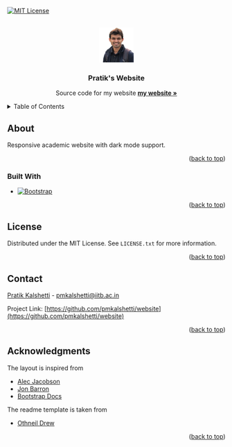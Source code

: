 <!-- Ref: https://github.com/othneildrew/Best-README-Template/blob/8a2ace9aa39b85041dcd9cf5efe4af2f8bb21825/BLANK_README.md -->
<a name="readme-top"></a>

[![MIT License][license-shield]][license-url]

<br />
<div align="center">
  <a href="https://www.cse.iitb.ac.in/~pratikm">
    <img src="media_readme/pratik_wo_bg.png" alt="Photo" width="80" height="80">
  </a>

<h3 align="center">Pratik's Website</h3>

  <p align="center">
    Source code for my website
    <a href="https://www.cse.iitb.ac.in/~pratikm"><strong>my website »</strong></a>
  </p>
</div>

<!-- TABLE OF CONTENTS -->
<details>
  <summary>Table of Contents</summary>
  <ol>
    <li>
      <a href="#about">About</a>
      <ul>
        <li><a href="#built-with">Built With</a></li>
      </ul>
    </li>
    <li><a href="#license">License</a></li>
    <li><a href="#contact">Contact</a></li>
    <li><a href="#acknowledgments">Acknowledgments</a></li>
  </ol>
</details>

<!-- ABOUT THE PROJECT -->
## About

Responsive academic website with dark mode support.

<p align="right">(<a href="#readme-top">back to top</a>)</p>



### Built With

* [![Bootstrap][Bootstrap.com]][Bootstrap-url]

<p align="right">(<a href="#readme-top">back to top</a>)</p>

<!-- LICENSE -->
## License

Distributed under the MIT License. See `LICENSE.txt` for more information.

<p align="right">(<a href="#readme-top">back to top</a>)</p>


<!-- CONTACT -->
## Contact

[Pratik Kalshetti](https://www.cse.iitb.ac.in/~pratikm) - pmkalshetti@iitb.ac.in

Project Link: [https://github.com/pmkalshetti/website](https://github.com/pmkalshetti/website)

<p align="right">(<a href="#readme-top">back to top</a>)</p>


<!-- ACKNOWLEDGMENTS -->
## Acknowledgments

The layout is inspired from
* [Alec Jacobson](https://www.cs.toronto.edu/~jacobson/)
* [Jon Barron](https://jonbarron.info/)
* [Bootstrap Docs](https://getbootstrap.com/)

The readme template is taken from
* [Othneil Drew](https://github.com/othneildrew/Best-README-Template)

<p align="right">(<a href="#readme-top">back to top</a>)</p>


<!-- MARKDOWN LINKS & IMAGES -->
<!-- https://www.markdownguide.org/basic-syntax/#reference-style-links -->
[issues-url]: https://github.com/pmkalshetti/website/issues
[license-shield]: https://img.shields.io/github/license/pmkalshetti/website.svg?style=for-the-badge
[license-url]: https://github.com/pmkalshetti/website/blob/master/LICENSE.txt

[Bootstrap.com]: https://img.shields.io/badge/Bootstrap-563D7C?style=for-the-badge&logo=bootstrap&logoColor=white
[Bootstrap-url]: https://getbootstrap.com
